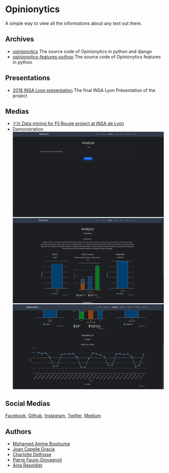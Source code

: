 # Opinionytics

A simple way to view all the informations about any text out there.

## Archives

- [opinionytics](https://opinionytics.github.io/opinionytics/)
  The source code of Opinionytics in python and django
- [opinionytics-features-python](https://opinionytics.github.io/opinionytics-features-python/)
  The source code of Opinionytics features in python

## Presentations

- [2018 INSA Lyon presentation](https://docs.google.com/presentation/d/1p7rV2VEuNNqn2OLQXVQ2OayprqMVt8jHkSe-yQvMwrM/edit?usp=sharing)
  The final INSA Lyon Présentation of the project

## Medias

- [🇫🇷 Data mining for Fil Rouge project at INSA de Lyon](https://www.youtube.com/watch?v=e_a-t3BJk8I&t=20s)
- Demonstration
  ![Url analyze page](./assets/demo/Demo1.png)
  ![Result page 1](./assets/demo/Demo2.png)
  ![Result page 2](./assets/demo/Demo3.png)

## Social Medias

[Facebook](https://www.facebook.com/opinionytics),
[Github](https://www.github.com/opinionytics),
[Instagram](https://www.instagram.com/opinionytics),
[Twitter](https://www.twitter.com/opinionytics),
[Medium](https://www.medium.com/@opinionytics)

## Authors

- [Mohamed Amine Boulouma](https://github.com/aminemboulouma)
- [Joan Capelle Gracia](https://github.com/zas97)
- [Charlotte Delfosse](https://github.com/cdel2)
- [Pierre Faure-Giovagnoli](https://github.com/PierreFG)
- [Aina Rasoldier](https://github.com/ainar)
